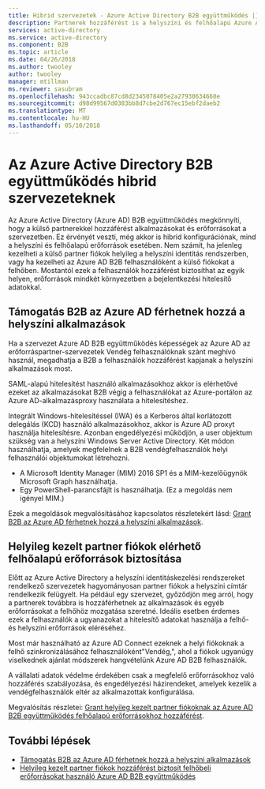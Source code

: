 ```yaml
---
title: Hibrid szervezetek - Azure Active Directory B2B együttműködés |} Microsoft Docs
description: Partnerek hozzáférést is a helyszíni és felhőalapú Azure AD B2B együttműködés erőforrásokhoz.
services: active-directory
ms.service: active-directory
ms.component: B2B
ms.topic: article
ms.date: 04/26/2018
ms.author: twooley
author: twooley
manager: mtillman
ms.reviewer: sasubram
ms.openlocfilehash: 943ccadbc87cd8d2345078405e2a27930634668e
ms.sourcegitcommit: d98d99567d0383bb8d7cbe2d767ec15ebf2daeb2
ms.translationtype: MT
ms.contentlocale: hu-HU
ms.lasthandoff: 05/10/2018
---
```

# <a name="azure-active-directory-b2b-collaboration-for-hybrid-organizations"></a>Az Azure Active Directory B2B együttműködés hibrid szervezeteknek

Az Azure Active Directory (Azure AD) B2B együttműködés megkönnyíti, hogy a külső partnerekkel hozzáférést alkalmazásokat és erőforrásokat a szervezetben. Ez érvényét veszti, még akkor is hibrid konfigurációnak, mind a helyszíni és felhőalapú erőforrások esetében. Nem számít, ha jelenleg kezelheti a külső partner fiókok helyileg a helyszíni identitás rendszerben, vagy ha kezelheti az Azure AD B2B felhasználóként a külső fiókokat a felhőben. Mostantól ezek a felhasználók hozzáférést biztosíthat az egyik helyen, erőforrások mindkét környezetben a bejelentkezési hitelesítő adatokkal.

## <a name="grant-b2b-users-in-azure-ad-access-to-your-on-premises-apps"></a>Támogatás B2B az Azure AD férhetnek hozzá a helyszíni alkalmazások

Ha a szervezet Azure AD B2B együttműködés képességek az Azure AD az erőforráspartner-szervezetek Vendég felhasználóknak szánt meghívó használ, megadhatja a B2B a felhasználók hozzáférést kapjanak a helyszíni alkalmazások most.

SAML-alapú hitelesítést használó alkalmazásokhoz akkor is elérhetővé ezeket az alkalmazásokat B2B végig a felhasználókat az Azure-portálon az Azure AD-alkalmazásproxy használata a hitelesítéshez.

Integrált Windows-hitelesítéssel (IWA) és a Kerberos által korlátozott delegálás (KCD) használó alkalmazásokhoz, akkor is Azure AD proxyt használja hitelesítésre. Azonban engedélyezési működjön, a user objektum szükség van a helyszíni Windows Server Active Directory. Két módon használhatja, amelyek megfelelnek a B2B vendégfelhasználók helyi felhasználói objektumokat létrehozni.

- A Microsoft Identity Manager (MIM) 2016 SP1 és a MIM-kezelőügynök Microsoft Graph használhatja.
- Egy PowerShell-parancsfájlt is használhatja. (Ez a megoldás nem igényel MIM.)

Ezek a megoldások megvalósításához kapcsolatos részletekért lásd: [Grant B2B az Azure AD férhetnek hozzá a helyszíni alkalmazások](active-directory-b2b-hybrid-cloud-to-on-premises.md).

## <a name="grant-locally-managed-partner-accounts-access-to-cloud-resources"></a>Helyileg kezelt partner fiókok elérhető felhőalapú erőforrások biztosítása

Előtt az Azure Active Directory a helyszíni identitáskezelési rendszereket rendelkező szervezetek hagyományosan partner fiókok a helyszíni címtár rendelkezik felügyelt. Ha például egy szervezet, győződjön meg arról, hogy a partnerek továbbra is hozzáférhetnek az alkalmazások és egyéb erőforrásokat a felhőhöz mozgatása szeretné. Ideális esetben érdemes ezek a felhasználók a ugyanazokat a hitelesítő adatokat használja a felhő- és helyszíni erőforrások eléréséhez. 

Most már használható az Azure AD Connect ezeknek a helyi fiókoknak a felhő szinkronizálásához felhasználóként"Vendég,", ahol a fiókok ugyanúgy viselkednek ajánlat módszerek hangvételünk Azure AD B2B felhasználók.

A vállalati adatok védelme érdekében csak a megfelelő erőforrásokhoz való hozzáférés szabályozása, és engedélyezési házirendeket, amelyek kezelik a vendégfelhasználók eltér az alkalmazottak konfigurálása.

Megvalósítás részletei: [Grant helyileg kezelt partner fiókoknak az Azure AD B2B együttműködés felhőalapú erőforrásokhoz hozzáférést](active-directory-b2b-hybrid-on-premises-to-cloud.md).
 
## <a name="next-steps"></a>További lépések

- [Támogatás B2B az Azure AD férhetnek hozzá a helyszíni alkalmazások](active-directory-b2b-hybrid-cloud-to-on-premises.md)
- [Helyileg kezelt partner fiókok hozzáférést biztosít felhőbeli erőforrásokat használó Azure AD B2B együttműködés](active-directory-b2b-hybrid-on-premises-to-cloud.md)


